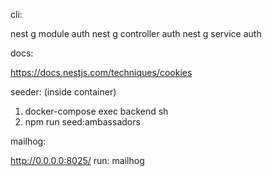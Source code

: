 cli:

nest g module auth
nest g controller auth
nest g service auth

docs:

https://docs.nestjs.com/techniques/cookies


seeder: (inside container)

1. docker-compose exec backend sh
2. npm run seed:ambassadors

mailhog:

http://0.0.0.0:8025/
run: mailhog